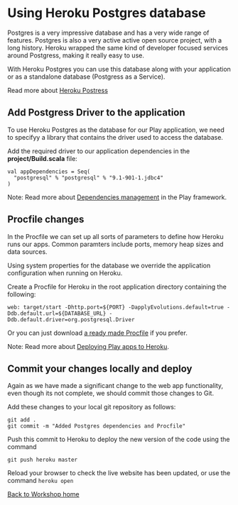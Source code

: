 <link href="index.css" rel="stylesheet" type="text/css">

# Using Heroku Postgres database 
  
  Postgres is a very impressive database and has a very wide range of features. Postgres is also a very active active open source project, with a long history.  Heroku wrapped the same kind of developer focused services around Postgress, making it really easy to use.

  With Heroku Postgres you can use this database along with your application or as a standalone database (Postgress as a Service).

  Read more about [Heroku Postress](http://postgres.heroku.com/) 
  
  
## Add Postgress Driver to the application

  To use Heroku Postgres as the database for our Play application, we need to specifyy a library that contains the driver used to access the database.

  Add the required driver to our application dependencies in the **project/Build.scala** file:

    val appDependencies = Seq(
      "postgresql" % "postgresql" % "9.1-901-1.jdbc4"
    )

  Note: Read more about [Dependencies management](http://www.playframework.com/documentation/2.1.0/SBTDependencies) in the Play framework.

  
##  Procfile changes
  
  In the Procfile we can set up all sorts of parameters to define how Heroku runs our apps.  Common paramters include ports, memory heap sizes and data sources.
  
  Using system properties for the database we override the application configuration when running on Heroku.  

  Create a Procfile for Heroku in the root application directory containing the following:

    web: target/start -Dhttp.port=${PORT} -DapplyEvolutions.default=true -Ddb.default.url=${DATABASE_URL} -Ddb.default.driver=org.postgresql.Driver

  Or you can just download [a ready made Procfile](resources/Procfile) if you prefer.

  Note: Read more about [Deploying Play apps to Heroku](http://www.playframework.com/documentation/2.1.0/ProductionHeroku).


## Commit your changes locally and deploy

  Again as we have made a significant change to the web app functionality, even though its not complete, we should commit those changes to Git.
  
  Add these changes to your local git repository as follows:
  
    git add .
    git commit -m "Added Postgres dependencies and Procfile"

  Push this commit to Heroku to deploy the new version of the code using the command
  
    git push heroku master

  Reload your browser to check the live website has been updated, or use the command `heroku open`   

[Back to Workshop home](index.html)

